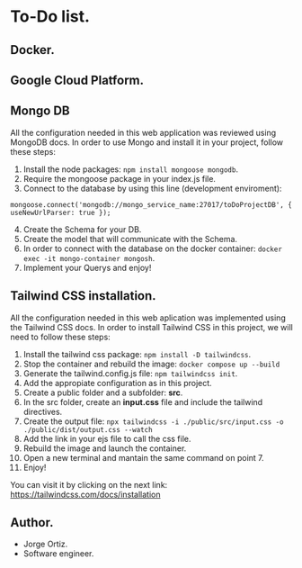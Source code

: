 # To-Do list.

## Docker.

## Google Cloud Platform.

## Mongo DB

All the configuration needed in this web application was reviewed using MongoDB docs.
In order to use Mongo and install it in your project, follow these steps:

1. Install the node packages: `npm install mongoose mongodb`.
2. Require the mongoose package in your index.js file.
3. Connect to the database by using this line (development enviroment):
  ```
  mongoose.connect('mongodb://mongo_service_name:27017/toDoProjectDB', { useNewUrlParser: true });
  ```
4. Create the Schema for your DB.
5. Create the model that will communicate with the Schema.
6. In order to connect with the database on the docker container: `docker exec -it mongo-container mongosh`.
7. Implement your Querys and enjoy!

## Tailwind CSS installation.

All the configuration needed in this web aplication was implemented using the Tailwind CSS docs.
In order to install Tailwind CSS in this project, we will need to follow these steps:

1. Install the tailwind css package: `npm install -D tailwindcss`.
2. Stop the container and rebuild the image: `docker compose up --build`
3. Generate the tailwind.config.js file: `npm tailwindcss init`.
4. Add the appropiate configuration as in this project.
5. Create a public folder and a subfolder: **src**.
6. In the src folder, create an **input.css** file and include the tailwind directives.
7. Create the output file: `npx tailwindcss -i ./public/src/input.css -o ./public/dist/output.css --watch`
8. Add the link in your ejs file to call the css file.
9. Rebuild the image and launch the container.
10. Open a new terminal and mantain the same command on point 7.
11. Enjoy!

You can visit it by clicking on the next link: https://tailwindcss.com/docs/installation

## Author.

* Jorge Ortiz.
* Software engineer.
